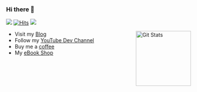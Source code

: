 ### Hi there 👋

![](https://img.shields.io/twitter/follow/dopitz?style=flat-square&logo=twitter&label=Followers) 
[![Hits](https://hits.seeyoufarm.com/api/count/incr/badge.svg?url=https%3A%2F%2Fgithub.com%2Fodan&count_bg=%2379C83D&title_bg=%23555555&icon=&icon_color=%23E7E7E7&title=Visits&edge_flat=true)](https://hits.seeyoufarm.com) 
![](https://komarev.com/ghpvc/?username=odan&color=green&style=flat-square) 

<a href="https://github.com/odan">
<img alt="Git Stats" src="https://github-readme-stats.vercel.app/api?username=odan&count_private=true&show_icons=true" align="right" height="150" />
</a>

* Visit my [Blog](https://odan.github.io/)
* Follow my [YouTube Dev Channel](https://www.youtube.com/c/DanielOpitz)
* Buy me a [coffee](https://ko-fi.com/dopitz)
* My [eBook Shop](https://ko-fi.com/dopitz/shop)


